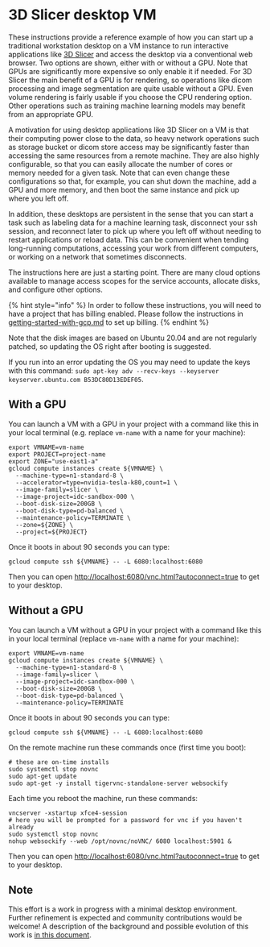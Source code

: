 # 3D Slicer desktop VM

These instructions provide a reference example of how you can start up a traditional workstation desktop on a VM instance to run interactive applications like [3D Slicer](https://slicer.org) and access the desktop via a conventional web browser.  Two options are shown, either with or without a GPU.  Note that GPUs are significantly more expensive so only enable it if needed.  For 3D Slicer the main benefit of a GPU is for rendering, so operations like dicom processing and image segmentation are quite usable without a GPU.  Even volume rendering is fairly usable if you choose the CPU rendering option.  Other operations such as training machine learning models may benefit from an appropriate GPU.

A motivation for using desktop applications like 3D Slicer on a VM is that their computing power close to the data, so heavy network operations such as storage bucket or dicom store access may be significantly faster than accessing the same resources from a remote machine.  They are also highly configurable, so that you can easily allocate the number of cores or memory needed for a given task.  Note that can even change these configurations so that, for example, you can shut down the machine, add a GPU and more memory, and then boot the same instance and pick up where you left off.

In addition, these desktops are persistent in the sense that you can start a task such as labeling data for a machine learning task, disconnect your ssh session, and reconnect later to pick up where you left off without needing to restart applications or reload data.  This can be convenient when tending long-running computations, accessing your work from different computers, or working on a network that sometimes disconnects.

The instructions here are just a starting point.  There are many cloud options available to manage access scopes for the service accounts, allocate disks, and configure other options.

{% hint style="info" %}
In order to follow these instructions, you will need to have a project that has billing enabled. Please follow the instructions in [getting-started-with-gcp.md](../../introduction/getting-started-with-gcp.md "mention") to set up billing.&#x20;
{% endhint %}

Note that the disk images are based on Ubuntu 20.04 and are not regularly patched, so updating the OS right after booting is suggested.

If you run into an error updating the OS you may need to update the keys with this command: `sudo apt-key adv --recv-keys --keyserver keyserver.ubuntu.com B53DC80D13EDEF05`.

## With a GPU

You can launch a VM with a GPU in your project with a command like this in your local terminal (e.g. replace `vm-name` with a name for your machine):

```
export VMNAME=vm-name
export PROJECT=project-name
export ZONE="use-east1-a"
gcloud compute instances create ${VMNAME} \
  --machine-type=n1-standard-8 \
  --accelerator=type=nvidia-tesla-k80,count=1 \
  --image-family=slicer \
  --image-project=idc-sandbox-000 \
  --boot-disk-size=200GB \
  --boot-disk-type=pd-balanced \
  --maintenance-policy=TERMINATE \
  --zone=${ZONE} \
  --project=${PROJECT}
```
Once it boots in about 90 seconds you can type:

```
gcloud compute ssh ${VMNAME} -- -L 6080:localhost:6080
```

Then you can open [http://localhost:6080/vnc.html?autoconnect=true](http://localhost:6080/vnc.html?autoconnect=true) to get to your desktop.

## Without a GPU

You can launch a VM without a GPU in your project with a command like this in your local terminal (replace `vm-name` with a name for your machine):

```
export VMNAME=vm-name
gcloud compute instances create ${VMNAME} \
  --machine-type=n1-standard-8 \
  --image-family=slicer \
  --image-project=idc-sandbox-000 \
  --boot-disk-size=200GB \
  --boot-disk-type=pd-balanced \
  --maintenance-policy=TERMINATE
```


Once it boots in about 90 seconds you can type:

```
gcloud compute ssh ${VMNAME} -- -L 6080:localhost:6080
```

On the remote machine run these commands once (first time you boot):
```
# these are on-time installs
sudo systemctl stop novnc
sudo apt-get update
sudo apt-get -y install tigervnc-standalone-server websockify
```

Each time you reboot the machine, run these commands:
```
vncserver -xstartup xfce4-session 
# here you will be prompted for a password for vnc if you haven't already
sudo systemctl stop novnc
nohup websockify --web /opt/novnc/noVNC/ 6080 localhost:5901 &
```


Then you can open [http://localhost:6080/vnc.html?autoconnect=true](http://localhost:6080/vnc.html?autoconnect=true) to get to your desktop.

## Note 
This effort is a work in progress with a minimal desktop environment. Further refinement is expected and community contributions would be welcome! A description of the background and possible evolution of this work is [in this document](https://docs.google.com/document/d/1jfHqjS7Fer7Lhqea5bjyown0b04AsqeOhIBY2gWUDO4/edit).
